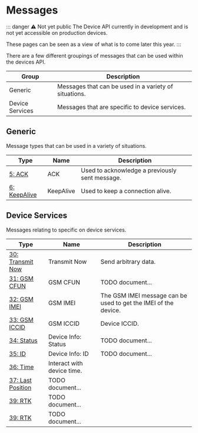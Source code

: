 # Messages

::: danger ⚠️ Not yet public
The Device API currently in development and is not yet accessible on production devices.

These pages can be seen as a view of what is to come later this year.
:::

There are a few different groupings of messages that can be used within the devices API.

| Group | Description |
| ----- | ----------- |
| Generic | Messages that can be used in a variety of situations. |
| Device Services | Messages that are specific to device services. |

## Generic

Message types that can be used in a variety of situations.

| Type | Name | Description |
| ---- | ---- | ----------- |
| [5: ACK](./5-ack) | ACK | Used to acknowledge a previously sent message. |
| [6: KeepAlive](./6-keep-alive) | KeepAlive | Used to keep a connection alive.|

## Device Services

Messages relating to specific on device services.

| Type | Name | Description |
| ---- | ---- | ----------- |
| [30: Transmit Now](./30-transmit-now) | Transmit Now | Send arbitrary data. |
| [31: GSM CFUN](./31-gsm-cfun) | GSM CFUN | TODO document... |
| [32: GSM IMEI](./32-gsm-imei) | GSM IMEI | The GSM IMEI message can be used to get the IMEI of the device. |
| [33: GSM ICCID](./33-gsm-iccid) | GSM ICCID | Device ICCID. |
| [34: Status](./34-device-status) | Device Info: Status | TODO document... |
| [35: ID](./35-device-id) | Device Info: ID | TODO document... |
| [36: Time](./36-device-time) | Interact with device time. |
| [37: Last Position](./37-last-position) | TODO document... |
| [39: RTK](./39-rtk) | TODO document... |
| [39: RTK](./42-buzzer-control) | TODO document... |

